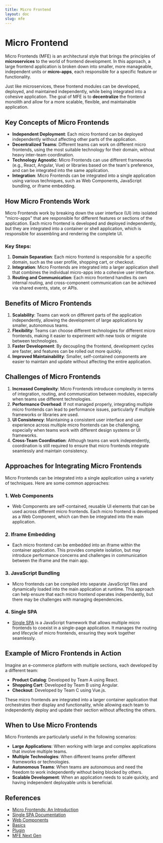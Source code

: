```yaml
---
title: Micro Frontend
layout: doc
slug: mfe
---
```


# Micro Frontend

Micro Frontends (MFE) is an architectural style that brings the principles of **microservices** to the world of frontend development. In this approach, a large frontend application is broken down into smaller, more manageable, independent units or **micro-apps**, each responsible for a specific feature or functionality.

Just like microservices, these frontend modules can be developed, deployed, and maintained independently, while being integrated into a cohesive application. The goal of MFE is to **decentralize** the frontend monolith and allow for a more scalable, flexible, and maintainable application.

## Key Concepts of Micro Frontends

- **Independent Deployment**: Each micro frontend can be deployed independently without affecting other parts of the application.
- **Decentralized Teams**: Different teams can work on different micro frontends, using the most suitable technology for their domain, without heavy inter-team coordination.
- **Technology Agnostic**: Micro Frontends can use different frameworks (e.g., React, Angular, Vue) or libraries based on the team's preference, and can be integrated into the same application.
- **Integration**: Micro Frontends can be integrated into a single application using various techniques, such as Web Components, JavaScript bundling, or iframe embedding.

## How Micro Frontends Work

Micro Frontends work by breaking down the user interface (UI) into isolated "micro-apps" that are responsible for different features or sections of the application. Each micro frontend is developed and deployed independently, but they are integrated into a container or shell application, which is responsible for assembling and rendering the complete UI.

### Key Steps:
1. **Domain Separation**: Each micro frontend is responsible for a specific domain, such as the user profile, shopping cart, or checkout.
2. **Integration**: Micro Frontends are integrated into a larger application shell that combines the individual micro-apps into a cohesive user interface.
3. **Routing and Communication**: Each micro frontend handles its own internal routing, and cross-component communication can be achieved via shared events, state, or APIs.

## Benefits of Micro Frontends

1. **Scalability**: Teams can work on different parts of the application independently, allowing the development of large applications by smaller, autonomous teams.
2. **Flexibility**: Teams can choose different technologies for different micro frontends, making it easier to experiment with new tools or migrate between technologies.
3. **Faster Development**: By decoupling the frontend, development cycles are faster, and features can be rolled out more quickly.
4. **Improved Maintainability**: Smaller, self-contained components are easier to maintain and update without affecting the entire application.

## Challenges of Micro Frontends

1. **Increased Complexity**: Micro Frontends introduce complexity in terms of integration, routing, and communication between modules, especially when teams use different technologies.
2. **Performance Overhead**: If not managed properly, integrating multiple micro frontends can lead to performance issues, particularly if multiple frameworks or libraries are used.
3. **UI Consistency**: Maintaining a consistent user interface and user experience across multiple micro frontends can be challenging, especially when teams work with different design systems or UI frameworks.
4. **Cross-Team Coordination**: Although teams can work independently, coordination is still required to ensure that micro frontends integrate seamlessly and maintain consistency.

## Approaches for Integrating Micro Frontends

Micro Frontends can be integrated into a single application using a variety of techniques. Here are some common approaches:

### 1. **Web Components**
   - Web Components are self-contained, reusable UI elements that can be used across different micro frontends. Each micro frontend is developed as a Web Component, which can then be integrated into the main application.

### 2. **Iframe Embedding**
   - Each micro frontend can be embedded into an iframe within the container application. This provides complete isolation, but may introduce performance concerns and challenges in communication between the iframe and the main app.

### 3. **JavaScript Bundling**
   - Micro frontends can be compiled into separate JavaScript files and dynamically loaded into the main application at runtime. This approach can help ensure that each micro frontend operates independently, but there may be challenges with managing dependencies.

### 4. **Single SPA**
   - [Single SPA](https://single-spa.js.org/) is a JavaScript framework that allows multiple micro frontends to coexist in a single-page application. It manages the routing and lifecycle of micro frontends, ensuring they work together seamlessly.

## Example of Micro Frontends in Action

Imagine an e-commerce platform with multiple sections, each developed by a different team:

- **Product Catalog**: Developed by Team A using React.
- **Shopping Cart**: Developed by Team B using Angular.
- **Checkout**: Developed by Team C using Vue.js.

These micro frontends are integrated into a larger container application that orchestrates their display and functionality, while allowing each team to independently deploy and update their section without affecting the others.

## When to Use Micro Frontends

Micro Frontends are particularly useful in the following scenarios:
- **Large Applications**: When working with large and complex applications that involve multiple teams.
- **Multiple Technologies**: When different teams prefer different frameworks or technologies.
- **Autonomous Teams**: When teams are autonomous and need the freedom to work independently without being blocked by others.
- **Scalable Development**: When an application needs to scale quickly, and having independent deployable units is beneficial.

## References

- [Micro Frontends: An Introduction](https://micro-frontends.org/)
- [Single SPA Documentation](https://single-spa.js.org/)
- [Web Components](https://developer.mozilla.org/en-US/docs/Web/Web_Components)
- [Basics](https://martinfowler.com/articles/micro-frontends.html)
- [Plugin](https://webpack.js.org/concepts/module-federation/)
- [MFE Next Gen](https://www.angulararchitects.io/en/blog/import-maps-the-next-evolution-step-for-micro-frontends-article/)